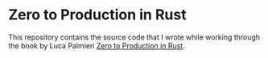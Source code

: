 # Zero to Production in Rust

This repository contains the source code that I wrote while working through the book by Luca
Palmieri [Zero to Production in Rust](https://www.amazon.se/Zero-Production-Rust-Introduction-Development/dp/B0BHLDMFDQ/).
